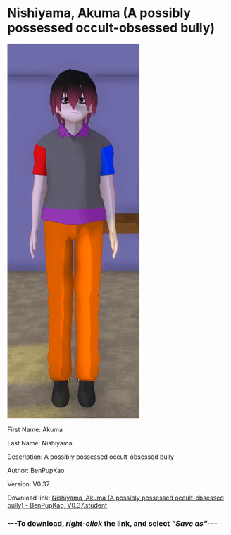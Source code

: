 # Nishiyama, Akuma (A possibly possessed occult-obsessed bully)

<img src = "https://raw.githubusercontent.com/Arbiter1223/Daigaku-Gurashi-Custom-Students/master/Students/Files/Nishiyama%2C%20Akuma%20(A%20possibly%20possessed%20occult-obsessed%20bully).png">

First Name: Akuma

Last Name: Nishiyama

Description: A possibly possessed occult-obsessed bully

Author: BenPupKao

Version: V0.37

Download link: <a href="https://raw.githubusercontent.com/Arbiter1223/Daigaku-Gurashi-Custom-Students/master/Students/Files/Nishiyama%2C%20Akuma%20(A%20possibly%20possessed%20occult-obsessed%20bully)%20-%20BenPupKao%2C%20V0.37.student">Nishiyama, Akuma (A possibly possessed occult-obsessed bully) - BenPupKao, V0.37.student</a>

### ---**To download, _right-click_ the link, and select _"Save as"_**---
